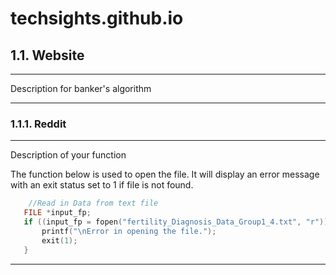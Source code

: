 # techsights.github.io

## 1.1. Website

---

Description for banker's algorithm

---

### 1.1.1. Reddit

---
Description of your function

The function below is used to open the file. It will display an error message with an exit status set to 1 if file is not found.

```C
    //Read in Data from text file
   FILE *input_fp;
   if ((input_fp = fopen("fertility_Diagnosis_Data_Group1_4.txt", "r")) == NULL){
       printf("\nError in opening the file.");
       exit(1);
   }
```

---
